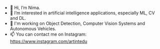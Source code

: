 - 👋 Hi, I’m Nima.
- 👀 I’m interested in artificial intelligence applications, especially ML, CV and DL.
- 💞️ I'm working on Object Detection, Computer Vision Systems and Autonomous Vehicles.
- 📫 You can contact me on Instagram: https://www.instagram.com/artintedu
